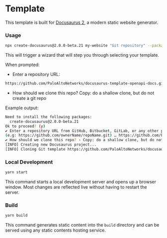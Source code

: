 # Template

This template is built for [Docusaurus 2](https://docusaurus.io/), a modern static website generator.

### Usage

```bash
npx create-docusaurus@2.0.0-beta.21 my-website "Git repository" --package-manager yarn
```

This will trigger a wizard that will step you through selecting your template.

When prompted:
* Enter a repository URL:
```bash
https://github.com/PaloAltoNetworks/docusaurus-template-openapi-docs.git
```
* How should we clone this repo? Copy: do a shallow clone, but do not create a git repo

Example output:

```bash
Need to install the following packages:
  create-docusaurus@2.0.0-beta.21
Ok to proceed? (y)
✔ Enter a repository URL from GitHub, Bitbucket, GitLab, or any other public repo.
(e.g: https://github.com/ownerName/repoName.git) … https://github.com/PaloAltoNetworks/docusaurus-template-openapi-docs.git
✔ How should we clone this repo? › Copy: do a shallow clone, but do not create a git repo
[INFO] Creating new Docusaurus project...
[INFO] Cloning Git template https://github.com/PaloAltoNetworks/docusaurus-template-openapi-docs.git...

```

### Local Development

```bash
yarn start
```

This command starts a local development server and opens up a browser window. Most changes are reflected live without having to restart the server.

### Build

```bash
yarn build
```

This command generates static content into the `build` directory and can be served using any static contents hosting service.
